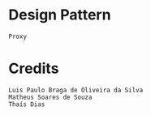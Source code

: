 # Design Pattern
    
    Proxy
    
# Credits

    Luis Paulo Braga de Oliveira da Silva
    Matheus Soares de Souza 
    Thaís Dias